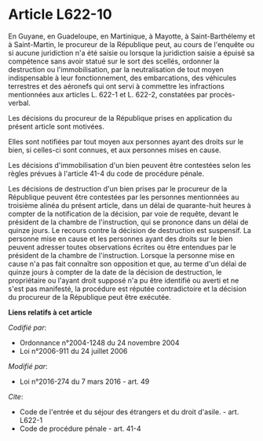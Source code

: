 # Article L622-10

En Guyane, en Guadeloupe, en Martinique, à Mayotte, à Saint-Barthélemy et à Saint-Martin, le procureur de la République peut,
au cours de l'enquête ou si aucune juridiction n'a été saisie ou lorsque la juridiction saisie a épuisé sa compétence sans
avoir statué sur le sort des scellés, ordonner la destruction ou l'immobilisation, par la neutralisation de tout moyen
indispensable à leur fonctionnement, des embarcations, des véhicules terrestres et des aéronefs qui ont servi à commettre les
infractions mentionnées aux articles L. 622-1 et L. 622-2, constatées par procès-verbal. 

Les décisions du procureur de la République prises en application du présent article sont motivées. 

Elles sont notifiées par tout moyen aux personnes ayant des droits sur le bien, si celles-ci sont connues, et aux personnes
mises en cause. 

Les décisions d'immobilisation d'un bien peuvent être contestées selon les règles prévues à l'article 41-4 du code de
procédure pénale. 

Les décisions de destruction d'un bien prises par le procureur de la République peuvent être contestées par les personnes
mentionnées au troisième alinéa du présent article, dans un délai de quarante-huit heures à compter de la notification de la
décision, par voie de requête, devant le président de la chambre de l'instruction, qui se prononce dans un délai de quinze
jours. Le recours contre la décision de destruction est suspensif. La personne mise en cause et les personnes ayant des
droits sur le bien peuvent adresser toutes observations écrites ou être entendues par le président de la chambre de
l'instruction. Lorsque la personne mise en cause n'a pas fait connaître son opposition et que, au terme d'un délai de quinze
jours à compter de la date de la décision de destruction, le propriétaire ou l'ayant droit supposé n'a pu être identifié ou
averti et ne s'est pas manifesté, la procédure est réputée contradictoire et la décision du procureur de la République peut
être exécutée.

**Liens relatifs à cet article**

_Codifié par_:

  - Ordonnance n°2004-1248 du 24 novembre 2004
  - Loi n°2006-911 du 24 juillet 2006

_Modifié par_:

  - Loi n°2016-274 du 7 mars 2016 - art. 49

_Cite_:

  - Code de l'entrée et du séjour des étrangers et du droit d'asile. - art. L622-1
  - Code de procédure pénale - art. 41-4
